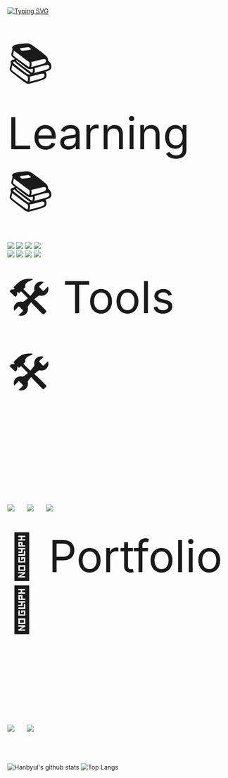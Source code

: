 
<br><br>
<a href="https://git.io/typing-svg"><img src="https://readme-typing-svg.demolab.com?font=Pacifico&size=26&pause=1000&width=435&lines=Hello%2C+It's+Hanbyul!;Welcome+to+my+ground!" alt="Typing SVG" /></a>

<!--
**han6yu1/han6yu1** is a ✨ _special_ ✨ repository because its `README.md` (this file) appears on your GitHub profile.

Here are some ideas to get you started:

- 🔭 I’m currently working on ...
- 🌱 I’m currently learning ...
- 👯 I’m looking to collaborate on ...
- 🤔 I’m looking for help with ...
- 💬 Ask me about ...
- 📫 How to reach me: ...
- 😄 Pronouns: ...
- ⚡ Fun fact: ...
-->
#
<div style="font-size:100px">📚 Learning 📚</div>
<br>
<div>
	<img src="https://img.shields.io/badge/Java-007396?style=flat&logo=Java&logoColor=white" />
	<img src="https://img.shields.io/badge/HTML5-E34F26?style=flat&logo=HTML5&logoColor=white" />
	<img src="https://img.shields.io/badge/CSS3-1572B6?style=flat&logo=CSS3&logoColor=white" />
  <img src="https://img.shields.io/badge/JavaScript-F7DF1E?style=flat&logo=JavaScript&logoColor=black" />
  <br>
  <img src="https://img.shields.io/badge/MySQL-4479A1?style=flat&logo=MySQL&logoColor=white" />
  <img src="https://img.shields.io/badge/C-A8B9CC?style=flat&logo=C&logoColor=white" />
  <img src="https://img.shields.io/badge/C++-00599C?style=flat&logo=C++&logoColor=white" />
  <img src="https://img.shields.io/badge/Kotlin-7F52FF?style=flat&logo=Kotlin&logoColor=white" />
</div>
<br>
<div style="font-size:100px">
  🛠️ Tools 🛠️
  <br><br>
  <img src="https://img.shields.io/badge/Eclipse IDE-2C2255?style=flat&logo=Eclipse IDE&logoColor=white" />
  <img src="https://img.shields.io/badge/Visual Studio-5C2D91?style=flat&logo=Visual Studio&logoColor=white" />
  <img src="https://img.shields.io/badge/Visual Studio Code-007ACC?style=flat&logo=Visual Studio Code&logoColor=white" />
</div>
<br>
<div style="font-size:100px">
  📜 Portfolio 📜
  <br><br>
  <img src="https://img.shields.io/badge/GitHub-181717?style=flat&logo=GitHub&logoColor=white" />
  <img src="https://img.shields.io/badge/Velog-20C997?style=flat&logo=Velog&logoColor=white" />
</div>

<br><br>
![Hanbyul's github stats](https://github-readme-stats.vercel.app/api?username=han6yu1&show_icons=true&theme=city_lights)
![Top Langs](https://github-readme-stats.vercel.app/api/top-langs/?username=han6yu1&layout=compact&theme=city_lights)


